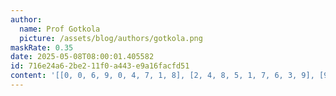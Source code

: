 ```yaml
---
author:
  name: Prof Gotkola
  picture: /assets/blog/authors/gotkola.png
maskRate: 0.35
date: 2025-05-08T08:00:01.405582
id: 716e24a6-2be2-11f0-a443-e9a16facfd51
content: '[[0, 0, 6, 9, 0, 4, 7, 1, 8], [2, 4, 8, 5, 1, 7, 6, 3, 9], [9, 1, 0, 6, 3, 0, 5, 2, 4], [1, 2, 0, 0, 0, 3, 8, 0, 6], [7, 0, 4, 8, 0, 0, 1, 0, 0], [8, 5, 3, 7, 6, 0, 4, 9, 2], [0, 7, 0, 2, 0, 0, 3, 8, 0], [3, 9, 5, 0, 8, 0, 0, 0, 7], [0, 8, 2, 3, 7, 5, 0, 0, 0]]'
---
```

